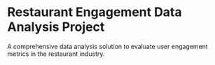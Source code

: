 # Restaurant Engagement Data Analysis Project
A comprehensive data analysis solution to evaluate user engagement metrics in the restaurant industry.

